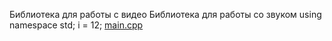 Библиотека для работы с видео
Библиотека для работы со звуком
using namespace std;
i = 12;
[main.cpp](main.cpp)

